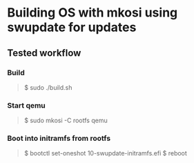 # Building OS with mkosi using swupdate for updates

## Tested workflow

### Build

> $ sudo ./build.sh

### Start qemu

> $ sudo mkosi -C rootfs qemu

### Boot into initramfs from rootfs

> $ bootctl set-oneshot 10-swupdate-initramfs.efi
> $ reboot



